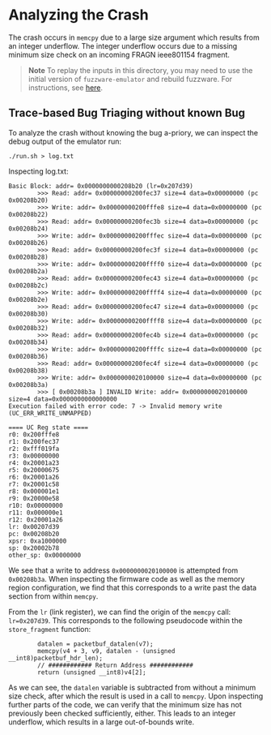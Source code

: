 # Analyzing the Crash
The crash occurs in `memcpy` due to a large size argument which results from an integer underflow. The integer underflow occurs due to a missing minimum size check on an incoming FRAGN ieee801154 fragment.

> **Note**
> To replay the inputs in this directory, you may need to use the initial version of `fuzzware-emulator` and rebuild fuzzware. For instructions, see [here](https://github.com/fuzzware-fuzzer/fuzzware-experiments/tree/main/04-crash-analysis).

## Trace-based Bug Triaging without known Bug
To analyze the crash without knowing the bug a-priory, we can inspect the debug output of the emulator run:

```
./run.sh > log.txt
```

Inspecting log.txt:
```
Basic Block: addr= 0x0000000000208b20 (lr=0x207d39)
        >>> Read: addr= 0x00000000200fec37 size=4 data=0x00000000 (pc 0x00208b20)
        >>> Write: addr= 0x00000000200fffe8 size=4 data=0x00000000 (pc 0x00208b22)
        >>> Read: addr= 0x00000000200fec3b size=4 data=0x00000000 (pc 0x00208b24)
        >>> Write: addr= 0x00000000200fffec size=4 data=0x00000000 (pc 0x00208b26)
        >>> Read: addr= 0x00000000200fec3f size=4 data=0x00000000 (pc 0x00208b28)
        >>> Write: addr= 0x00000000200ffff0 size=4 data=0x00000000 (pc 0x00208b2a)
        >>> Read: addr= 0x00000000200fec43 size=4 data=0x00000000 (pc 0x00208b2c)
        >>> Write: addr= 0x00000000200ffff4 size=4 data=0x00000000 (pc 0x00208b2e)
        >>> Read: addr= 0x00000000200fec47 size=4 data=0x00000000 (pc 0x00208b30)
        >>> Write: addr= 0x00000000200ffff8 size=4 data=0x00000000 (pc 0x00208b32)
        >>> Read: addr= 0x00000000200fec4b size=4 data=0x00000000 (pc 0x00208b34)
        >>> Write: addr= 0x00000000200ffffc size=4 data=0x00000000 (pc 0x00208b36)
        >>> Read: addr= 0x00000000200fec4f size=4 data=0x00000000 (pc 0x00208b38)
        >>> Write: addr= 0x0000000020100000 size=4 data=0x00000000 (pc 0x00208b3a)
        >>> [ 0x00208b3a ] INVALID Write: addr= 0x0000000020100000 size=4 data=0x0000000000000000
Execution failed with error code: 7 -> Invalid memory write (UC_ERR_WRITE_UNMAPPED)

==== UC Reg state ====
r0: 0x200fffe8
r1: 0x200fec37
r2: 0xfff019fa
r3: 0x00000000
r4: 0x20001a23
r5: 0x20000675
r6: 0x20001a26
r7: 0x20001c58
r8: 0x000001e1
r9: 0x20000e58
r10: 0x00000000
r11: 0x000000e1
r12: 0x20001a26
lr: 0x00207d39
pc: 0x00208b20
xpsr: 0xa1000000
sp: 0x20002b78
other_sp: 0x00000000
```

We see that a write to address `0x0000000020100000` is attempted from `0x00208b3a`. When inspecting the firmware code as well as the memory region configuration, we find that this corresponds to a write past the data section from within `memcpy`.

From the `lr` (link register), we can find the origin of the `memcpy` call: `lr=0x207d39`. This corresponds to the following pseudocode within the `store_fragment` function:

```
        datalen = packetbuf_datalen(v7);
        memcpy(v4 + 3, v9, datalen - (unsigned __int8)packetbuf_hdr_len);
        // ############ Return Address ############
        return (unsigned __int8)v4[2];
```

As we can see, the `datalen` variable is subtracted from without a minimum size check, after which the result is used in a call to `memcpy`. Upon inspecting further parts of the code, we can verify that the minimum size has not previously been checked sufficiently, either. This leads to an integer underflow, which results in a large out-of-bounds write.
